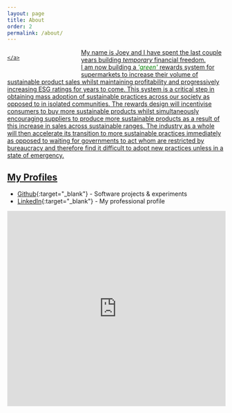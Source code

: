 ```yaml
---
layout: page
title: About
order: 2
permalink: /about/
---
```


<p class="site-theme">
<!-- <img src="/assets/images/IMG_3388.jpeg" width="200" alt="Joey D" style="float: left; margin: 0 1.5em 15px 0; min-width: 150px; max-width: 45%" /> -->

<div class="badge-base LI-profile-badge" data-locale="en_US" data-size="medium" data-theme="dark" data-type="VERTICAL" data-vanity="joe-dwonczyk" data-version="v1" style="float: left; margin: 0 1.5em 15px 0; min-width: 150px; max-width: 45%">
    <a class="badge-base__link LI-simple-link" href="https://uk.linkedin.com/in/joe-dwonczyk?trk=profile-badge">
        
    </a>
</div>
<p class="site-theme">
My name is Joey and I have spent the last couple years building <i>temporary</i> financial freedom.
<br/>
I am now building a <span style="color: green"><i>'green'</i></span> rewards system for supermarkets to increase their volume of sustainable product sales whilst maintaining profitability and progressively increasing ESG ratings for years to come. This system is a critical step in obtaining mass adoption of sustainable practices across our society as opposed to in isolated communities. The rewards design will incentivise consumers to buy more sustainable products whilst simultaneously encouraging suppliers to produce more sustainable products as a result of this increase in sales across sustainable ranges. The industry as a whole will then accelerate its transition to more sustainable practices immediately as opposed to waiting for governments to act whom are restricted by bureaucracy and therefore find it difficult to adopt new practices unless in a state of emergency.
<br style="clear:both;" />
</p>
</p>

## My Profiles
* [Github](https://github.com/Dwonczykj){:target="_blank"} - Software projects & experiments
* [LinkedIn](http://www.linkedin.com/in/joe-dwonczyk/){:target="_blank"} - My professional profile

<iframe style="border: 1px solid rgba(0, 0, 0, 0.1);" width="100%" height="450" src="https://www.figma.com/embed?embed_host=share&url=https%3A%2F%2Fwww.figma.com%2Ffile%2FsNltm9s70TlQlTQpGh8syH%2FBio%3Fnode-id%3D0%253A1" allowfullscreen></iframe>



